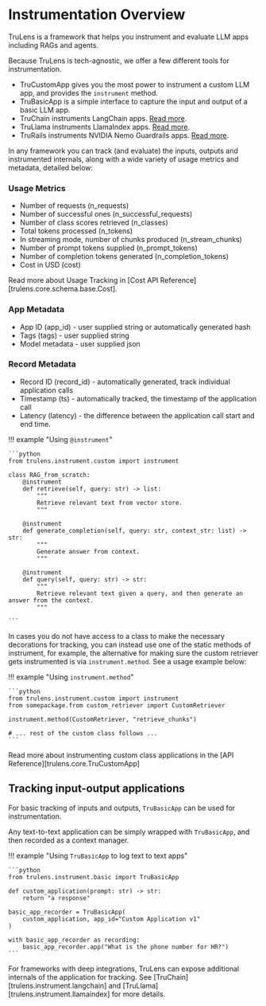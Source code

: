 # Instrumentation Overview

TruLens is a framework that helps you instrument and evaluate LLM apps including
RAGs and agents.

Because TruLens is tech-agnostic, we offer a few different tools for
instrumentation.
* TruCustomApp gives you the most power to instrument a custom LLM app, and
  provides the `instrument` method.
* TruBasicApp is a simple interface to capture the input and output of a basic
  LLM app.
* TruChain instruments LangChain apps. [Read
  more](langchain).
* TruLlama instruments LlamaIndex apps. [Read
  more](llama_index).
* TruRails instruments NVIDIA Nemo Guardrails apps. [Read more](nemo).

In any framework you can track (and evaluate) the inputs, outputs and
instrumented internals, along with a wide variety of usage metrics and metadata,
detailed below:

### Usage Metrics
* Number of requests (n_requests)
* Number of successful ones (n_successful_requests)
* Number of class scores retrieved (n_classes)
* Total tokens processed (n_tokens)
* In streaming mode, number of chunks produced (n_stream_chunks)
* Number of prompt tokens supplied (n_prompt_tokens)
* Number of completion tokens generated (n_completion_tokens)
* Cost in USD (cost)

Read more about Usage Tracking in [Cost API Reference][trulens.core.schema.base.Cost].

### App Metadata
* App ID (app_id) - user supplied string or automatically generated hash
* Tags (tags) - user supplied string
* Model metadata - user supplied json

### Record Metadata
* Record ID (record_id) - automatically generated, track individual application
  calls
* Timestamp (ts) - automatically tracked, the timestamp of the application call
* Latency (latency) - the difference between the application call start and end
  time.

!!! example "Using `@instrument`"

    ```python
    from trulens.instrument.custom import instrument

    class RAG_from_scratch:
        @instrument
        def retrieve(self, query: str) -> list:
            """
            Retrieve relevant text from vector store.
            """

        @instrument
        def generate_completion(self, query: str, context_str: list) -> str:
            """
            Generate answer from context.
            """

        @instrument
        def query(self, query: str) -> str:
            """
            Retrieve relevant text given a query, and then generate an answer from the context.
            """

    ```

In cases you do not have access to a class to make the necessary decorations for
tracking, you can instead use one of the static methods of instrument, for
example, the alternative for making sure the custom retriever gets instrumented
is via `instrument.method`. See a usage example below:

!!! example "Using `instrument.method`"

    ```python
    from trulens.instrument.custom import instrument
    from somepackage.from custom_retriever import CustomRetriever

    instrument.method(CustomRetriever, "retrieve_chunks")

    # ... rest of the custom class follows ...
    ```

Read more about instrumenting custom class applications in the [API
Reference][trulens.core.TruCustomApp]

## Tracking input-output applications

For basic tracking of inputs and outputs, `TruBasicApp` can be used for instrumentation.

Any text-to-text application can be simply wrapped with `TruBasicApp`, and then recorded as a context manager.

!!! example "Using `TruBasicApp` to log text to text apps"

    ```python
    from trulens.instrument.basic import TruBasicApp

    def custom_application(prompt: str) -> str:
        return "a response"

    basic_app_recorder = TruBasicApp(
        custom_application, app_id="Custom Application v1"
    )

    with basic_app_recorder as recording:
        basic_app_recorder.app("What is the phone number for HR?")
    ```

For frameworks with deep integrations, TruLens can expose additional internals
of the application for tracking. See [TruChain][trulens.instrument.langchain] and [TruLlama][trulens.instrument.llamaindex] for more details.
